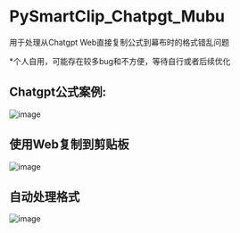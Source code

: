 # PySmartClip_Chatpgt_Mubu
用于处理从Chatgpt Web直接复制公式到幕布时的格式错乱问题

*个人自用，可能存在较多bug和不方便，等待自行或者后续优化

## Chatgpt公式案例:
![image](https://github.com/user-attachments/assets/f2181292-8a04-4357-9ccc-6532e1ead065)

## 使用Web复制到剪贴板
![image](https://github.com/user-attachments/assets/3b31e0fd-0139-44c3-9b90-f1ebf479a406)

## 自动处理格式
![image](https://github.com/user-attachments/assets/9ccd50cb-e44f-4a1e-860b-ee2cdbd52315)




